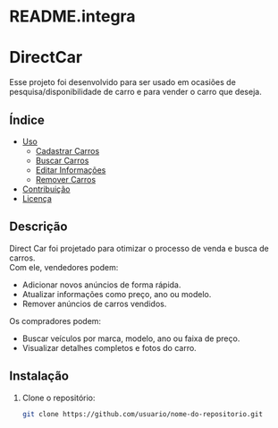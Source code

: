 # README.integra 
# DirectCar
Esse projeto foi desenvolvido para ser usado em ocasiões de pesquisa/disponibilidade de carro e para vender o carro que deseja.

## Índice
- [Uso](#uso)
  - [Cadastrar Carros](#cadastrar-carros)
  - [Buscar Carros](#buscar-carros)
  - [Editar Informações](#editar-informações)
  - [Remover Carros](#remover-carros)
- [Contribuição](#contribuição)
- [Licença](#licença)

## Descrição
Direct Car foi projetado para otimizar o processo de venda e busca de carros.  
Com ele, vendedores podem:
- Adicionar novos anúncios de forma rápida.
- Atualizar informações como preço, ano ou modelo.
- Remover anúncios de carros vendidos.

Os compradores podem:
- Buscar veículos por marca, modelo, ano ou faixa de preço.
- Visualizar detalhes completos e fotos do carro.

## Instalação
1. Clone o repositório:
   ```bash
   git clone https://github.com/usuario/nome-do-repositorio.git
